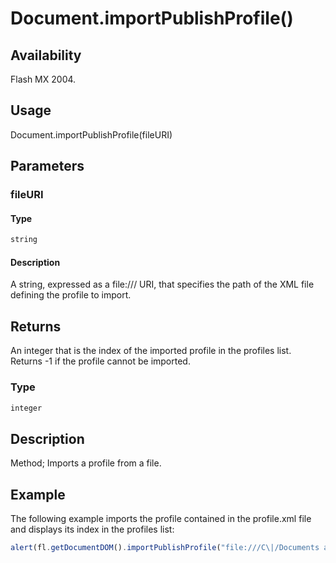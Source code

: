 # Document.importPublishProfile()

## Availability

Flash MX 2004.

## Usage

Document.importPublishProfile(fileURI)

## Parameters

### **fileURI**

#### Type

```typescript
string
```

#### Description

A string, expressed as a file:/// URI, that specifies the path of the XML file defining the profile to import.

## Returns

An integer that is the index of the imported profile in the profiles list. Returns -1 if the profile cannot be imported.

### Type

```typescript
integer
```

## Description

Method; Imports a profile from a file.

## Example

The following example imports the profile contained in the profile.xml file and displays its index in the profiles list:

```javascript
alert(fl.getDocumentDOM().importPublishProfile("file:///C\|/Documents and Settings/janeUser/Desktop/profile.xml"));
```
